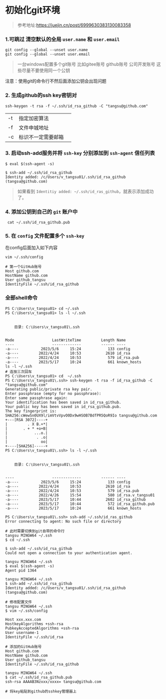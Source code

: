 # 初始化git环境

> 参考地址:https://juejin.cn/post/6999630383130083358

### 1.可跳过 清空默认的全局 `user.name` 和 `user.email` 

```
git config --global --unset user.name
git config --global --unset user.email
```



> 一台windows配置多个git账号
> 比如gitee账号
> github账号
> 公司开发账号
> 这些尽量不要使用同一个公钥


注意：使用git的命令行不然后面添加公钥会出现问题

### 2. 生成github的ssh key密钥对

```shell
ssh-keygen -t rsa -f ~/.ssh/id_rsa_github -C "tangsu@github.com"
```

|      |                    |      |
| ---- | ------------------ | ---- |
| -t   | 指定加密算法       |      |
| -f   | 文件申城地址       |      |
| -c   | 标识不一定需要邮箱 |      |



### 3. 启动ssh-add服务并将 `ssh-key` 分别添加到 `ssh-agent` 信任列表

```shell
$ eval $(ssh-agent -s)

$ ssh-add ~/.ssh/id_rsa_github
Identity added: /c/Users/v_tangsu01/.ssh/id_rsa_github (tangsu@github.com)
```

> 如果看到 `Identitiy added: ~/.ssh/id_ras_github`，就表示添加成功了。

### 4. 添加公钥到自己的 `git` 账户中

```shell
 cat ~/.ssh/id_rsa_github.pub
```



### 5. 在 `config` 文件配置多个 `ssh-key`

 在config后面加入如下内容

```shell
vim ~/.ssh/config

# 第一个GitHub账号
Host github.com
HostName github.com
User github_tangsu
IdentityFile ~/.ssh/id_rsa_github

```



### 全部shell命令

```shell
PS C:\Users\v_tangsu01> cd ~/.ssh
PS C:\Users\v_tangsu01> ls -l ~/.ssh


    目录: C:\Users\v_tangsu01\.ssh


Mode                 LastWriteTime         Length Name
----                 -------------         ------ ----
-a----          2023/5/6     15:24            133 config
-a----         2022/4/24     10:53           2610 id_rsa
-a----         2022/4/24     10:53            579 id_rsa.pub
-a----         2023/5/17     10:24            661 known_hosts
ls -l ~/.ssh
# 连按三次回车
PS C:\Users\v_tangsu01> cd  ~/.ssh
PS C:\Users\v_tangsu01\.ssh> ssh-keygen -t rsa -f id_rsa_github -C "tangsu@github.com"
Generating public/private rsa key pair.
Enter passphrase (empty for no passphrase):
Enter same passphrase again:
Your identification has been saved in id_rsa_github.
Your public key has been saved in id_rsa_github.pub.
The key fingerprint is:
SHA256:cWewSn0UX9l/imVtvVpvO0Dx9wHSOB7BdfPR5QoR9Io tangsu@github.com
+---[RSA 3072]----+
|         . X B.+*|
|       . + * +o+B|
|            ...o.|
|             . .o|
|               oo|
+----[SHA256]-----+
PS C:\Users\v_tangsu01\.ssh> ls -l ~/.ssh


    目录: C:\Users\v_tangsu01\.ssh


----                 -------------         ------ ----
-a----          2023/5/6     15:24            133 config
-a----         2022/4/24     10:53           2610 id_rsa
-a----         2022/4/24     10:53            579 id_rsa.pub
-a----         2022/4/26     15:54            580 id_rsa.v_tangsu01
-a----         2023/5/17     10:44           2602 id_rsa_github
-a----         2023/5/17     10:44            572 id_rsa_github.pub
-a----         2023/5/17     10:24            661 known_hosts

PS C:\Users\v_tangsu01\.ssh> ssh-add ~/.ssh/id_ras_github
Error connecting to agent: No such file or directory

# 此时需要切换到git自带的命令行
tangsu MINGW64 ~/.ssh
$ cd ~/.ssh

$ ssh-add ~/.ssh/id_rsa_github
Could not open a connection to your authentication agent.

tangsu MINGW64 ~/.ssh
$ eval $(ssh-agent -s)
Agent pid 1364

tangsu MINGW64 ~/.ssh
$ ssh-add ~/.ssh/id_rsa_github
Identity added: /c/Users/v_tangsu01/.ssh/id_rsa_github (tangsu@github.com)

# 修改配置文件
tangsu MINGW64 ~/.ssh
$ vim ~/.ssh/config

Host xxx.xxx.com
HostkeyAlgorithms +ssh-rsa
PubkeyAcceptedAlgorithms +ssh-rsa
User username-1
IdentityFile ~/.ssh/id_rsa
	
# 添加的GitHub账号
Host github.com
HostName github.com
User github_tangsu
IdentityFile ~/.ssh/id_rsa_github

tangsu MINGW64 ~/.ssh
$ cat ~/.ssh/id_rsa_github.pub
ssh-rsa AAAAB3Nzxxx/xxxx= tangsu@github.com

# 将key粘贴到github的sshkey管理器上
```
